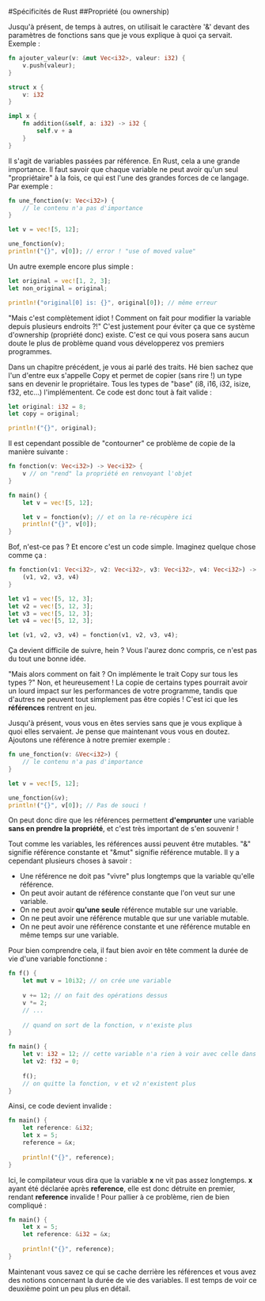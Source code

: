 #Spécificités de Rust
##Propriété (ou ownership)

Jusqu'à présent, de temps à autres, on utilisait le caractère '&' devant des paramètres de fonctions sans que je vous explique à quoi ça servait. Exemple :

```Rust
fn ajouter_valeur(v: &mut Vec<i32>, valeur: i32) {
    v.push(valeur);
}

struct x {
    v: i32
}

impl x {
    fn addition(&self, a: i32) -> i32 {
        self.v + a
    }
}
```

Il s'agit de variables passées par référence. En Rust, cela a une grande importance. Il faut savoir que chaque variable ne peut avoir qu'un seul "propriétaire" à la fois, ce qui est l'une des grandes forces de ce langage. Par exemple :

```Rust
fn une_fonction(v: Vec<i32>) {
    // le contenu n'a pas d'importance
}

let v = vec![5, 12];

une_fonction(v);
println!("{}", v[0]); // error ! "use of moved value"
```

Un autre exemple encore plus simple :

```Rust
let original = vec![1, 2, 3];
let non_original = original;

println!("original[0] is: {}", original[0]); // même erreur
```

"Mais c'est complètement idiot ! Comment on fait pour modifier la variable depuis plusieurs endroits ?!"
C'est justement pour éviter ça que ce système d'ownership (propriété donc) existe. C'est ce qui vous posera sans aucun doute le plus de problème quand vous développerez vos premiers programmes.

Dans un chapitre précédent, je vous ai parlé des traits. Hé bien sachez que l'un d'entre eux s'appelle Copy et permet de copier (sans rire !) un type sans en devenir le propriétaire. Tous les types de "base" (i8, i16, i32, isize, f32, etc...) l'implémentent. Ce code est donc tout à fait valide :

```Rust
let original: i32 = 8;
let copy = original;

println!("{}", original);
```

Il est cependant possible de "contourner" ce problème de copie de la manière suivante :

```Rust
fn fonction(v: Vec<i32>) -> Vec<i32> {
    v // on "rend" la propriété en renvoyant l'objet
}

fn main() {
    let v = vec![5, 12];

    let v = fonction(v); // et on la re-récupère ici
    println!("{}", v[0]);
}
```

Bof, n'est-ce pas ? Et encore c'est un code simple. Imaginez quelque chose comme ça :

```Rust
fn fonction(v1: Vec<i32>, v2: Vec<i32>, v3: Vec<i32>, v4: Vec<i32>) -> (Vec<i32>, Vec<i32>, Vec<i32>, Vec<i32>) {
    (v1, v2, v3, v4)
}

let v1 = vec![5, 12, 3];
let v2 = vec![5, 12, 3];
let v3 = vec![5, 12, 3];
let v4 = vec![5, 12, 3];

let (v1, v2, v3, v4) = fonction(v1, v2, v3, v4);
```

Ça devient difficile de suivre, hein ? Vous l'aurez donc compris, ce n'est pas du tout une bonne idée.

"Mais alors comment on fait ? On implémente le trait Copy sur tous les types ?"
Non, et heureusement ! La copie de certains types pourrait avoir un lourd impact sur les performances de votre programme, tandis que d'autres ne peuvent tout simplement pas être copiés ! C'est ici que les __références__ rentrent en jeu.

Jusqu'à présent, vous vous en êtes servies sans que je vous explique à quoi elles servaient. Je pense que maintenant vous vous en doutez. Ajoutons une référence à notre premier exemple :

```Rust
fn une_fonction(v: &Vec<i32>) {
    // le contenu n'a pas d'importance
}

let v = vec![5, 12];

une_fonction(&v);
println!("{}", v[0]); // Pas de souci !
```

On peut donc dire que les références permettent __d'emprunter__ une variable __sans en prendre la propriété__, et c'est très important de s'en souvenir !

Tout comme les variables, les références aussi peuvent être mutables. "&" signifie référence constante et "&mut" signifie référence mutable. Il y a cependant plusieurs choses à savoir :

 * Une référence ne doit pas "vivre" plus longtemps que la variable qu'elle référence.
 * On peut avoir autant de référence constante que l'on veut sur une variable.
 * On ne peut avoir __qu'une seule__ référence mutable sur une variable.
 * On ne peut avoir une référence mutable que sur une variable mutable.
 * On ne peut avoir une référence constante et une référence mutable en même temps sur une variable.

Pour bien comprendre cela, il faut bien avoir en tête comment la durée de vie d'une variable fonctionne :

```Rust
fn f() {
    let mut v = 10i32; // on crée une variable
    
    v += 12; // on fait des opérations dessus
    v *= 2;
    // ...
    
    // quand on sort de la fonction, v n'existe plus
}

fn main() {
    let v: i32 = 12; // cette variable n'a rien à voir avec celle dans la fonction f
    let v2: f32 = 0;
    
    f();
    // on quitte la fonction, v et v2 n'existent plus    
}
```

Ainsi, ce code devient invalide :

```Rust
fn main() {
    let reference: &i32;
    let x = 5;
    reference = &x;
    
    println!("{}", reference);
}
```

Ici, le compilateur vous dira que la variable __x__ ne vit pas assez longtemps. __x__ ayant été déclarée après __reference__, elle est donc détruite en premier, rendant __reference__ invalide ! Pour pallier à ce problème, rien de bien compliqué :

```Rust
fn main() {
    let x = 5;
    let reference: &i32 = &x;
    
    println!("{}", reference);
}
```

Maintenant vous savez ce qui se cache derrière les références et vous avez des notions concernant la durée de vie des variables. Il est temps de voir ce deuxième point un peu plus en détail.
